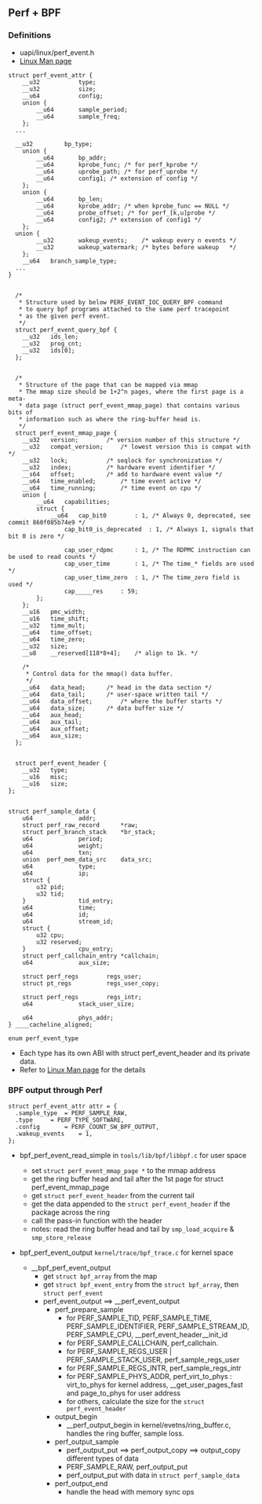 ## Perf + BPF

### Definitions
* uapi/linux/perf_event.h
* [Linux Man page](https://man7.org/linux/man-pages/man2/perf_event_open.2.html)
```
struct perf_event_attr {
	__u32			type;
	__u32			size;
	__u64			config;
	union {
		__u64		sample_period;
		__u64		sample_freq;
	};
  ...

  __u32			bp_type;
	union {
		__u64		bp_addr;
		__u64		kprobe_func; /* for perf_kprobe */
		__u64		uprobe_path; /* for perf_uprobe */
		__u64		config1; /* extension of config */
	};
	union {
		__u64		bp_len;
		__u64		kprobe_addr; /* when kprobe_func == NULL */
		__u64		probe_offset; /* for perf_[k,u]probe */
		__u64		config2; /* extension of config1 */
	};
  union {
		__u32		wakeup_events;	  /* wakeup every n events */
		__u32		wakeup_watermark; /* bytes before wakeup   */
	};
  	__u64	branch_sample_type;
  ...
}


  /*
   * Structure used by below PERF_EVENT_IOC_QUERY_BPF command
   * to query bpf programs attached to the same perf tracepoint
   * as the given perf event.
   */
  struct perf_event_query_bpf {
  	__u32	ids_len;
  	__u32	prog_cnt;
  	__u32	ids[0];
  };


  /*
   * Structure of the page that can be mapped via mmap
   * The mmap size should be 1+2^n pages, where the first page is a meta‐
   * data page (struct perf_event_mmap_page) that contains various bits of
   * information such as where the ring-buffer head is.
   */
  struct perf_event_mmap_page {
  	__u32	version;		/* version number of this structure */
  	__u32	compat_version;		/* lowest version this is compat with */
  	__u32	lock;			/* seqlock for synchronization */
  	__u32	index;			/* hardware event identifier */
  	__s64	offset;			/* add to hardware event value */
  	__u64	time_enabled;		/* time event active */
  	__u64	time_running;		/* time event on cpu */
  	union {
  		__u64	capabilities;
  		struct {
  			__u64	cap_bit0		: 1, /* Always 0, deprecated, see commit 860f085b74e9 */
  				cap_bit0_is_deprecated	: 1, /* Always 1, signals that bit 0 is zero */

  				cap_user_rdpmc		: 1, /* The RDPMC instruction can be used to read counts */
  				cap_user_time		: 1, /* The time_* fields are used */
  				cap_user_time_zero	: 1, /* The time_zero field is used */
  				cap_____res		: 59;
  		};
  	};
  	__u16	pmc_width;
  	__u16	time_shift;
  	__u32	time_mult;
  	__u64	time_offset;
  	__u64	time_zero;
  	__u32	size;		
  	__u8	__reserved[118*8+4];	/* align to 1k. */

  	/*
  	 * Control data for the mmap() data buffer.
  	 */
  	__u64   data_head;		/* head in the data section */
  	__u64	data_tail;		/* user-space written tail */
  	__u64	data_offset;		/* where the buffer starts */
  	__u64	data_size;		/* data buffer size */
  	__u64	aux_head;
  	__u64	aux_tail;
  	__u64	aux_offset;
  	__u64	aux_size;
  };


  struct perf_event_header {
	__u32	type;
	__u16	misc;
	__u16	size;
};


struct perf_sample_data {
	u64				addr;
	struct perf_raw_record		*raw;
	struct perf_branch_stack	*br_stack;
	u64				period;
	u64				weight;
	u64				txn;
	union  perf_mem_data_src	data_src;
	u64				type;
	u64				ip;
	struct {
		u32	pid;
		u32	tid;
	}				tid_entry;
	u64				time;
	u64				id;
	u64				stream_id;
	struct {
		u32	cpu;
		u32	reserved;
	}				cpu_entry;
	struct perf_callchain_entry	*callchain;
	u64				aux_size;

	struct perf_regs		regs_user;
	struct pt_regs			regs_user_copy;

	struct perf_regs		regs_intr;
	u64				stack_user_size;

	u64				phys_addr;
} ____cacheline_aligned;

```


`enum perf_event_type`
* Each type has its own ABI with struct perf_event_header and its private data.
* Refer to [Linux Man page](https://man7.org/linux/man-pages/man2/perf_event_open.2.html) for the details

### BPF output through Perf
```
struct perf_event_attr attr = {
  .sample_type	= PERF_SAMPLE_RAW,
  .type		= PERF_TYPE_SOFTWARE,
  .config		= PERF_COUNT_SW_BPF_OUTPUT,
  .wakeup_events	= 1,
};
```


* bpf_perf_event_read_simple in `tools/lib/bpf/libbpf.c` for user space
  * set `struct perf_event_mmap_page *` to the mmap address
  * get the ring buffer head and tail after the 1st page for struct perf_event_mmap_page
  * get `struct perf_event_header` from the current tail
  * get the data appended to the `struct perf_event_header` if the package across the ring
  * call the pass-in function with the header
  * notes: read the ring buffer head and tail by `smp_load_acquire` & `smp_store_release`

* bpf_perf_event_output `kernel/trace/bpf_trace.c` for kernel space
  * __bpf_perf_event_output
    * get `struct bpf_array` from the map
    * get `struct bpf_event_entry` from the `struct bpf_array`, then `struct perf_event`
    * perf_event_output ==> __perf_event_output
      * perf_prepare_sample
        * for PERF_SAMPLE_TID, PERF_SAMPLE_TIME, PERF_SAMPLE_IDENTIFIER, PERF_SAMPLE_STREAM_ID, PERF_SAMPLE_CPU, __perf_event_header__init_id
        * for PERF_SAMPLE_CALLCHAIN, perf_callchain.
        * for PERF_SAMPLE_REGS_USER | PERF_SAMPLE_STACK_USER, perf_sample_regs_user
        * for PERF_SAMPLE_REGS_INTR, perf_sample_regs_intr
        * for PERF_SAMPLE_PHYS_ADDR, perf_virt_to_phys : virt_to_phys for kernel address, __get_user_pages_fast and page_to_phys for user address
        * for others, calculate the size for the `struct perf_event_header`
      * output_begin
        * __perf_output_begin in kernel/evetns/ring_buffer.c, handles the ring buffer, sample loss.
      * perf_output_sample
        * perf_output_put ==> perf_output_copy ==> output_copy different types of data
        * PERF_SAMPLE_RAW, perf_output_put
        * perf_output_put with data in `struct perf_sample_data`
      * perf_output_end
        * handle the head with memory sync ops
